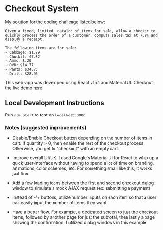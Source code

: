# Checkout System
My solution for the coding challenge listed below:

```
Given a fixed, limited, catalog of items for sale, allow a checker to quickly process the order of a customer, compute sales tax at 7.2% and display a receipt. 

The following items are for sale:
- Cabbage: $1.29
- Chuckit: $7.82
- Ammo: $.20
- DVD: $14.77
- Pants: $34.73
- Drill: $28.96
```

This web-app was developed using React v15.1 and Material UI. Checkout the live demo [here](https://boiling-escarpment-74904.herokuapp.com/)

## Local Development Instructions
Run `npm start` to test on `localhost:8080`

### Notes (suggested improvements)
* Disable/Enable Checkout button depending on the number of items in cart. If quantity > 0, then enable the rest of the checkout process. Otherwise, you get to "checkout" with an empty cart.

* Improve overall UI/UX. I used Google's Material UI for React to whip up a quick user-interface without having to spend a lot of time on branding, animations, color schemes, etc. For something small like this, it works just fine

* Add a few loading icons between the first and second checkout dialog window to simulate a mock AJAX request (ex: submitting a payment)

* Instead of -/+ buttons, utilize number inputs on each item so that a user can easily input the number of items they want

* Have a better flow. For example, a dedicated screen to just the checkout items, followed by another page for just the subtotal, then lastly a page showing the confirmation. I utilized dialog windows in this example
